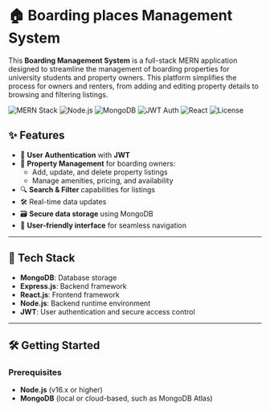 # 🏠 Boarding places Management System

This **Boarding Management System** is a full-stack MERN application designed to streamline the management of boarding properties for university students and property owners. This platform simplifies the process for owners and renters, from adding and editing property details to browsing and filtering listings.

![MERN Stack](https://img.shields.io/badge/Stack-MERN-blue)
![Node.js](https://img.shields.io/badge/Node.js-16.x-brightgreen)
![MongoDB](https://img.shields.io/badge/MongoDB-4.4-green)
![JWT Auth](https://img.shields.io/badge/Auth-JWT-red)
![React](https://img.shields.io/badge/React-17.0-blue)
![License](https://img.shields.io/badge/License-MIT-yellow)

## ✨ **Features**
- 🔑 **User Authentication** with **JWT**
- 🏡 **Property Management** for boarding owners:
  - Add, update, and delete property listings
  - Manage amenities, pricing, and availability
- 🔍 **Search & Filter** capabilities for listings
- 🛠️ Real-time data updates
- 🗃️ **Secure data storage** using MongoDB
- 📱 **User-friendly interface** for seamless navigation

---

## 🚀 **Tech Stack**
- **MongoDB**: Database storage
- **Express.js**: Backend framework
- **React.js**: Frontend framework
- **Node.js**: Backend runtime environment
- **JWT**: User authentication and secure access control

---

## 🛠️ **Getting Started**

### **Prerequisites**
- **Node.js** (v16.x or higher)
- **MongoDB** (local or cloud-based, such as MongoDB Atlas)

